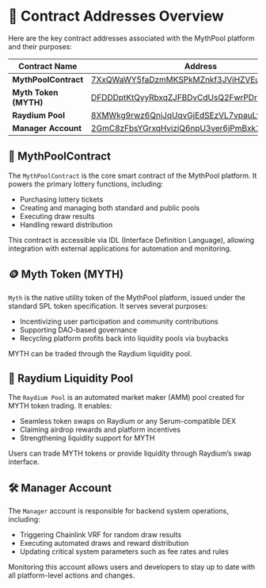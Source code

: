 # 🔗 Contract Addresses Overview

Here are the key contract addresses associated with the MythPool platform and their purposes:

| Contract Name        | Address |
|----------------------|---------|
| **MythPoolContract**  | [7XxQWaWY5faDzmMKSPkMZnkf3JViHZVEutbZquPAzrQ2](https://solscan.io/account/7XxQWaWY5faDzmMKSPkMZnkf3JViHZVEutbZquPAzrQ2) |
| **Myth Token (MYTH)** | [DFDDDptKtQyyRbxqZJFBDvCdUsQ2FwrPDrhcvGY7perV](https://solscan.io/account/DFDDDptKtQyyRbxqZJFBDvCdUsQ2FwrPDrhcvGY7perV) |
| **Raydium Pool**      | [8XMWkg9rwz6QnjJqUqvGjEdSEzVL7vpauLf1M795u6wF](https://raydium.io/swap/?inputMint=DFDDDptKtQyyRbxqZJFBDvCdUsQ2FwrPDrhcvGY7perV&outputMint=EPjFWdd5AufqSSqeM2qN1xzybapC8G4wEGGkZwyTDt1v) |
| **Manager Account**   | [2GmC8zFbsYGrxqHviziQ6npU3ver6jPmBxk1AxjHfXVD](https://solscan.io/account/2GmC8zFbsYGrxqHviziQ6npU3ver6jPmBxk1AxjHfXVD) |


## 🧩 MythPoolContract

The `MythPoolContract` is the core smart contract of the MythPool platform. It powers the primary lottery functions, including:

- Purchasing lottery tickets
- Creating and managing both standard and public pools
- Executing draw results
- Handling reward distribution

This contract is accessible via IDL (Interface Definition Language), allowing integration with external applications for automation and monitoring.

## 🪙 Myth Token (MYTH)

`Myth` is the native utility token of the MythPool platform, issued under the standard SPL token specification. It serves several purposes:

- Incentivizing user participation and community contributions
- Supporting DAO-based governance
- Recycling platform profits back into liquidity pools via buybacks

MYTH can be traded through the Raydium liquidity pool.


## 🌊 Raydium Liquidity Pool

The `Raydium Pool` is an automated market maker (AMM) pool created for MYTH token trading. It enables:

- Seamless token swaps on Raydium or any Serum-compatible DEX
- Claiming airdrop rewards and platform incentives
- Strengthening liquidity support for MYTH

Users can trade MYTH tokens or provide liquidity through Raydium’s swap interface.

## 🛠️ Manager Account

The `Manager` account is responsible for backend system operations, including:

- Triggering Chainlink VRF for random draw results
- Executing automated draws and reward distribution
- Updating critical system parameters such as fee rates and rules

Monitoring this account allows users and developers to stay up to date with all platform-level actions and changes.
